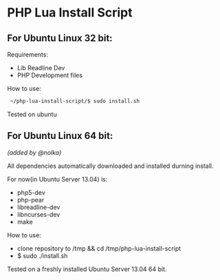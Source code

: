 PHP Lua Install Script
================================

For Ubuntu Linux 32 bit:
-------------------------
Requirements:
* Lib Readline Dev
* PHP Development files

How to use:

```bash
 ~/php-lua-install-script/$ sudo install.sh
```

Tested on ubuntu

For Ubuntu Linux 64 bit:
-------------------------

*(added by @nolka)*

All dependencies automatically downloaded and installed durning install.

For now(in Ubuntu Server 13.04) is:
* php5-dev
* php-pear
* libreadline-dev
* libncurses-dev
* make

How to use:
* clone repository to /tmp && cd /tmp/php-lua-install-script
* $ sudo ./install.sh

Tested on a freshly installed Ubuntu Server 13.04 64 bit.